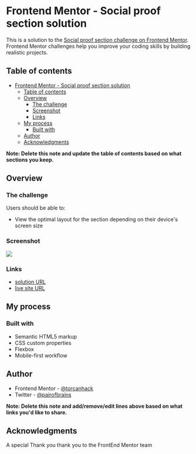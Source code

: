 # Frontend Mentor - Social proof section solution

This is a solution to the [Social proof section challenge on Frontend Mentor](https://www.frontendmentor.io/challenges/social-proof-section-6e0qTv_bA). Frontend Mentor challenges help you improve your coding skills by building realistic projects. 

## Table of contents

- [Frontend Mentor - Social proof section solution](#frontend-mentor---social-proof-section-solution)
  - [Table of contents](#table-of-contents)
  - [Overview](#overview)
    - [The challenge](#the-challenge)
    - [Screenshot](#screenshot)
    - [Links](#links)
  - [My process](#my-process)
    - [Built with](#built-with)
  - [Author](#author)
  - [Acknowledgments](#acknowledgments)

**Note: Delete this note and update the table of contents based on what sections you keep.**

## Overview

### The challenge

Users should be able to:

- View the optimal layout for the section depending on their device's screen size

### Screenshot

![](./screenshot.jpg)


### Links

- [solution URL](https://github.com/TorCanHack/social-proof-section-master)
- [live site URL](https://torcanhack.github.io/social-proof-section-master/)

## My process

### Built with

- Semantic HTML5 markup
- CSS custom properties
- Flexbox
- Mobile-first workflow

## Author

- Frontend Mentor - [@torcanhack](https://www.frontendmentor.io/profile/torcanhack)
- Twitter - [@pairofbrains](https://www.twitter.com/pairofbrains)

**Note: Delete this note and add/remove/edit lines above based on what links you'd like to share.**

## Acknowledgments

A special Thank you thank you to the FrontEnd Mentor team 